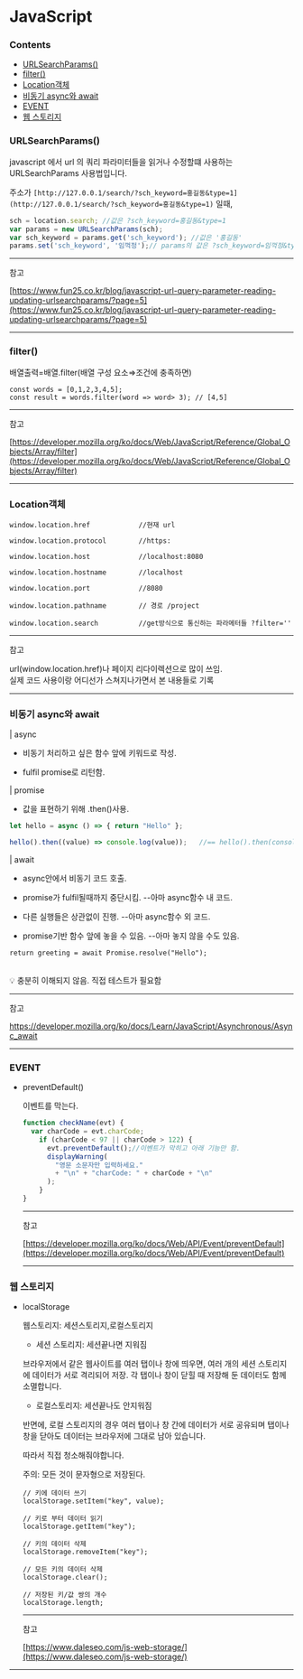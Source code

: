 # JavaScript

### Contents
- [URLSearchParams()](#urlsearchparams)
- [filter()](#filter)
- [Location객체](#location객체)
- [비동기 async와 await](#비동기-async와-await)
- [EVENT](#event)
- [웹 스토리지](#웹-스토리지)

### URLSearchParams()

javascript 에서 url 의 쿼리 파라미터들을 읽거나 수정할떄 사용하는 URLSearchParams 사용법입니다.

주소가 `[http://127.0.0.1/search/?sch_keyword=홍길동&type=1](http://127.0.0.1/search/?sch_keyword=홍길동&type=1)` 일때,

```jsx
sch = location.search; //값은 ?sch_keyword=홍길동&type=1
var params = new URLSearchParams(sch);
var sch_keyword = params.get('sch_keyword'); //값은 '홍길동'
params.set('sch_keyword', '임꺽정');// params의 값은 ?sch_keyword=임꺽정&type=1
```

---

참고

[https://www.fun25.co.kr/blog/javascript-url-query-parameter-reading-updating-urlsearchparams/?page=5](https://www.fun25.co.kr/blog/javascript-url-query-parameter-reading-updating-urlsearchparams/?page=5)

---

### filter()
    
배열출력=배열.filter(배열 구성 요소⇒조건에 충족하면)
  
    const words = [0,1,2,3,4,5];
    const result = words.filter(word => word> 3); // [4,5]

    
---

참고

[https://developer.mozilla.org/ko/docs/Web/JavaScript/Reference/Global_Objects/Array/filter](https://developer.mozilla.org/ko/docs/Web/JavaScript/Reference/Global_Objects/Array/filter)

---

### Location객체


    window.location.href            //현재 url

    window.location.protocol        //https:

    window.location.host            //localhost:8080

    window.location.hostname        //localhost

    window.location.port            //8080

    window.location.pathname        // 경로 /project

    window.location.search          //get방식으로 통신하는 파라메터들 ?filter=''

---

참고

url(window.location.href)나 페이지 리다이렉션으로 많이 쓰임.   
실제 코드 사용이랑 어디선가 스쳐지나가면서 본 내용들로 기록

---

### 비동기 async와 await

| async   

- 비동기 처리하고 싶은 함수 앞에 키워드로 작성.

- fulfil promise로 리턴함.

| promise   
- 값을 표현하기 위해 .then()사용.

```jsx
let hello = async () => { return "Hello" };

hello().then((value) => console.log(value));   //== hello().then(console.log)
```

| await 

- async안에서 비동기 코드 호출.

- promise가 fulfil될때까지 중단시킴.         --아마 async함수 내 코드.

- 다른 실행들은 상관없이 진행.                 --아마 async함수 외 코드.

- promise기반 함수 앞에 놓을 수 있음.         --아마 놓지 않을 수도 있음.

```
return greeting = await Promise.resolve("Hello");
```
<br/>
<aside>
💡 충분히 이해되지 않음. 직접 테스트가 필요함

</aside>

---

참고

https://developer.mozilla.org/ko/docs/Learn/JavaScript/Asynchronous/Async_await

---

### EVENT

- preventDefault()
    
    이벤트를 막는다.
    
    ```jsx
    function checkName(evt) {
      var charCode = evt.charCode;
        if (charCode < 97 || charCode > 122) {
          evt.preventDefault();//이벤트가 막히고 아래 기능만 함.
          displayWarning(
            "영문 소문자만 입력하세요."
            + "\n" + "charCode: " + charCode + "\n"
          );
        }
    }
    ```
    
    ---
    
    참고
    
    [https://developer.mozilla.org/ko/docs/Web/API/Event/preventDefault](https://developer.mozilla.org/ko/docs/Web/API/Event/preventDefault)
   
   ---
    

### 웹 스토리지
- localStorage
    
    웹스토리지: 세션스토리지,로컬스토리지
    
    - 세션 스토리지: 세션끝나면 지워짐
    
    브라우저에서 같은 웹사이트를 여러 탭이나 창에 띄우면, 여러 개의 세션 스토리지에 데이터가 서로 격리되어 저장. 각 탭이나 창이 닫힐 때 저장해 둔 데이터도 함께 소멸합니다. 
    
    - 로컬스토리지: 세션끝나도 안지워짐
    
    반면에, 로컬 스토리지의 경우 여러 탭이나 창 간에 데이터가 서로 공유되며 탭이나 창을 닫아도 데이터는 브라우저에 그대로 남아 있습니다.
    
    따라서 직접 청소해줘야합니다.
    
    주의: 모든 것이 문자형으로 저장된다.
    
    ```
    // 키에 데이터 쓰기
    localStorage.setItem("key", value);
    
    // 키로 부터 데이터 읽기
    localStorage.getItem("key");
    
    // 키의 데이터 삭제
    localStorage.removeItem("key");
    
    // 모든 키의 데이터 삭제
    localStorage.clear();
    
    // 저장된 키/값 쌍의 개수
    localStorage.length;
    ```
    
    ---
    
    참고
    
    [https://www.daleseo.com/js-web-storage/](https://www.daleseo.com/js-web-storage/)
---
